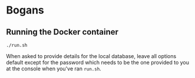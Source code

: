 Bogans
======

## Running the Docker container

```
./run.sh
```
When asked to provide details for the local database, leave all options default
except for the password which needs to be the one provided to you at the
console when you've ran `run.sh`.
